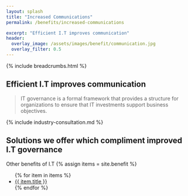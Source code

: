 ```yaml
---
layout: splash 
title: "Increased Communications"
permalink: /benefits/increased-communications

excerpt: "Efficient I.T improves communication"
header:
  overlay_image: /assets/images/benefit/communication.jpg
  overlay_filter: 0.5 
---
```


{% include breadcrumbs.html %}

## Efficient I.T improves communication

> IT governance is a formal framework that provides a structure for organizations to ensure that IT investments support business objectives.

{% include industry-consultation.md %}

## Solutions we offer which compliment improved I.T governance


Other benefits of I.T
{% assign items = site.benefit %}
<ul class="">
    {% for item in items %}
        <li><a href="{{ item.url }}">{{ item.title }}</a></li>
    {% endfor %}
</ul>
